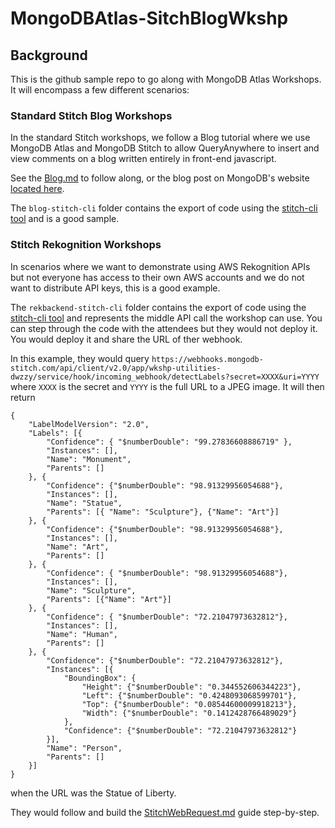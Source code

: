 # MongoDBAtlas-SitchBlogWkshp

## Background

This is the github sample repo to go along with MongoDB Atlas Workshops. It will encompass a few different scenarios:

### Standard Stitch Blog Workshops
In the standard Stitch workshops, we follow a Blog tutorial where we use MongoDB Atlas and MongoDB Stitch to allow QueryAnywhere to insert and view comments on a blog written entirely in front-end javascript.

See the [Blog.md](Guides/Blog.md) to follow along, or the blog post on MongoDB's website [located here](https://docs.mongodb.com/stitch/tutorials/blog-overview/).

The `blog-stitch-cli` folder contains the export of code using the [stitch-cli tool](https://docs.mongodb.com/stitch/import-export/stitch-cli-reference/) and is a good sample.

### Stitch Rekognition Workshops

In scenarios where we want to demonstrate using AWS Rekognition APIs but not everyone has access to their own AWS accounts and we do not want to distribute API keys, this is a good example.

The `rekbackend-stitch-cli` folder contains the export of code using the [stitch-cli tool](https://docs.mongodb.com/stitch/import-export/stitch-cli-reference/)  and represents the middle API call the workshop can use. You can step through the code with the attendees but they would not deploy it. You would deploy it and share the URL of ther webhook.

In this example, they would query `https://webhooks.mongodb-stitch.com/api/client/v2.0/app/wkshp-utilities-dwzzy/service/hook/incoming_webhook/detectLabels?secret=XXXX&uri=YYYY` where `XXXX` is the secret and `YYYY` is the full URL to a JPEG image. It will then return

```
{
    "LabelModelVersion": "2.0",
    "Labels": [{
        "Confidence": { "$numberDouble": "99.27836608886719" },
        "Instances": [],
        "Name": "Monument",
        "Parents": []
    }, {
        "Confidence": {"$numberDouble": "98.91329956054688"},
        "Instances": [],
        "Name": "Statue",
        "Parents": [{ "Name": "Sculpture"}, {"Name": "Art"}]
    }, {
        "Confidence": {"$numberDouble": "98.91329956054688"},
        "Instances": [],
        "Name": "Art",
        "Parents": []
    }, {
        "Confidence": { "$numberDouble": "98.91329956054688"},
        "Instances": [],
        "Name": "Sculpture",
        "Parents": [{"Name": "Art"}]
    }, {
        "Confidence": { "$numberDouble": "72.21047973632812"},
        "Instances": [],
        "Name": "Human",
        "Parents": []
    }, {
        "Confidence": {"$numberDouble": "72.21047973632812"},
        "Instances": [{
            "BoundingBox": {
                "Height": {"$numberDouble": "0.344552606344223"},
                "Left": {"$numberDouble": "0.4248093068599701"},
                "Top": {"$numberDouble": "0.08544600009918213"},
                "Width": {"$numberDouble": "0.1412428766489029"}
            },
            "Confidence": {"$numberDouble": "72.21047973632812"}
        }],
        "Name": "Person",
        "Parents": []
    }]
}
```
when the URL was the Statue of Liberty.

They would follow and build the [StitchWebRequest.md](Guides/StitchWebRequest.md) guide step-by-step.